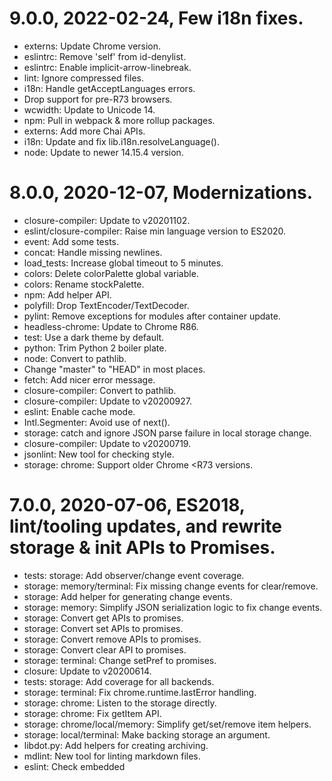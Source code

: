 # 9.0.0, 2022-02-24, Few i18n fixes.

* externs: Update Chrome version.
* eslintrc: Remove 'self' from id-denylist.
* eslintrc: Enable implicit-arrow-linebreak.
* lint: Ignore compressed files.
* i18n: Handle getAcceptLanguages errors.
* Drop support for pre-R73 browsers.
* wcwidth: Update to Unicode 14.
* npm: Pull in webpack & more rollup packages.
* externs: Add more Chai APIs.
* i18n: Update and fix lib.i18n.resolveLanguage().
* node: Update to newer 14.15.4 version.

# 8.0.0, 2020-12-07, Modernizations.

* closure-compiler: Update to v20201102.
* eslint/closure-compiler: Raise min language version to ES2020.
* event: Add some tests.
* concat: Handle missing newlines.
* load_tests: Increase global timeout to 5 minutes.
* colors: Delete colorPalette global variable.
* colors: Rename stockPalette.
* npm: Add helper API.
* polyfill: Drop TextEncoder/TextDecoder.
* pylint: Remove exceptions for modules after container update.
* headless-chrome: Update to Chrome R86.
* test: Use a dark theme by default.
* python: Trim Python 2 boiler plate.
* node: Convert to pathlib.
* Change "master" to "HEAD" in most places.
* fetch: Add nicer error message.
* closure-compiler: Convert to pathlib.
* closure-compiler: Update to v20200927.
* eslint: Enable cache mode.
* Intl.Segmenter: Avoid use of next().
* storage: catch and ignore JSON parse failure in local storage change.
* closure-compiler: Update to v20200719.
* jsonlint: New tool for checking style.
* storage: chrome: Support older Chrome <R73 versions.

# 7.0.0, 2020-07-06, ES2018, lint/tooling updates, and rewrite storage & init APIs to Promises.

* tests: storage: Add observer/change event coverage.
* storage: memory/terminal: Fix missing change events for clear/remove.
* storage: Add helper for generating change events.
* storage: memory: Simplify JSON serialization logic to fix change events.
* storage: Convert get APIs to promises.
* storage: Convert set APIs to promises.
* storage: Convert remove APIs to promises.
* storage: Convert clear API to promises.
* storage: terminal: Change setPref to promises.
* closure: Update to v20200614.
* tests: storage: Add coverage for all backends.
* storage: terminal: Fix chrome.runtime.lastError handling.
* storage: chrome: Listen to the storage directly.
* storage: chrome: Fix getItem API.
* storage: chrome/local/memory: Simplify get/set/remove item helpers.
* storage: local/terminal: Make backing storage an argument.
* libdot.py: Add helpers for creating archiving.
* mdlint: New tool for linting markdown files.
* eslint: Check embedded <script> content.
* npm: Refresh tool versions.
* lib.init: Rewrite from callbacks to promises.
* storage: terminal: Pull init out of constructor.
* i18n: Change getAcceptLanguages from callbacks to promises.
* Make ES2018 requirement official.
* fs: Drop unused log & err helpers.
* lint: Run whitespace checks on svg/xml files.
* pylint: Do not crash on missing files.
* gitignore: Split bin/ out.
* externs: Switch to generated terminalPrivate externs.
* lint: Add shortcuts to narrow down selection.
* lint: Also lint the top level files.
* lint: Make unlinted files into warnings.
* cpplint: Promote from ssh_client.
* imgcrush: Update to latest version.
* libdot.py: fetch: Add base64 support.
* libdot.py: fetch_data: New helper for fetching data directly.
* lint/pylint: Pull dynamic logic out of kokoro.
* link: Add --version to show all tools we use.
* lint: Do not try to lint .patch files.
* lint: Add basic html & text file checks.
* lint: Change default behavior to look at all files.
* closure-compiler: Merge with dedicated tool.
* eslint: Split out into dedicated tool.
* npm: Rework how we invoke node programs.
* libdot.py: run: Extend API for nicer logging.
* node: Fix Windows syncing.
* pylint: Refactor to use new tool guidelines.
* docs: Add guidelines for tools.
* lint: Filter out generated paths from Gerrit comments.
* imgcrush: Rewrite using pathlib.
* libdot.py: Convert constants to pathlib.Path.
* wcwidth: Add logic to automate downloading.
* wcwidth: Rewrite using pathlib.
* wcwidth: Update to Unicode 13.0.0 release.
* get_relative_path: Drop unused helper.
* externs: Force ordering of modules.
* lint: closure: Sort externs paths.
* fetch: Add a 5 min timeout.
* load_tests: Pass through mocha --reporter setting.
* closure-compiler: Pull Chrome externs from upstream.
* externs: browser/chrome: Drop custom Chrome externs.
* eslint: Enable no-multi-spacesfix checks.
* pylint: Handle newer systems w/out pylint3.
* storage: chrome: Fix JSDoc event type annotations.

# 6.0.0, 2020-04-29, Tons of linting cleanups.

* externs: Add/fix more APIs.
* closure: Update to latest v20200406.
* lit-element: Update to 2.3.1 to get live().
* closure: Update to v20200204.
* closure: Update to v20191027.
* jsdoc: Improve type information.
* chromeSupported: Fix return value.
* intl-segmenter: Clean up code a bit.
* colors: Fix implicit string->number coercion.
* preference_manager_tests: Workaround bad closure externs.
* polyfill: Drop Object.{values,enries}.
* externs: Avoid "const".
* i18n: Fallback to language if locale is not found.
* eslint: Enable no-throw-literal check.
* lint: Add missing dangling commas.
* eslint: Enable no-empty check.
* eslint: Enable prefer-rest-params check.
* mocha: Upgrade to v7.
* eslint: Enable no-var & prefer-const checks.
* node: Update to 12.14.1.
* closure: Update to v20190929.
* eslint: Disable l/I variable usage by default.
* lint: Convert var to let/const.
* fetch: Retry on connection failures.
* eslint: Enable arrow-parens checks.
* eslint: Enable one-var-declaration-per-line checks.
* eslint: Enable comma-dangle checks.
* eslint: Enable space-infix-ops checks.
* eslint: Enable comma-spacing checks.
* colors: hslx/hsla: New helpers.
* eslint: Enable no-useless-escape checks.
* lint: Clean up remaining opt_ usage.
* lint: Add missing braces everywhere per our style guide.
* wcwidth: Reformat range code style.
* MessageManager: Normalize message ids to uppercase.
* colors: luminance/contrastRatio: New helpers.

# 5.0.0, 2020-04-05, Unicode 13.0.0 update, and minor tooling improvements.

* wcwidth: Update to Unicode 13.0.0 release.
* colors: arrayToRGBA: Return rgb() when there's no alpha.
* i18n: Better resolve translations.
* minify-translations: Rename for reuse.
* bin: Improve timezone logging info.
* headless-chrome: Move unique logic out of common module.
* bin: Require Python 3.6+.
* colors: Add HSL helpers.
* MessageManager: Lookup en directly rather than en_US for messages.
* externs: bigint/chai: Add more prototypes.
* bin: Use UTF-8 encoding in more places.
* pylint: Include custom env for comments too.
* externs: browser: Add more prototypes.
* bin: Use sort_keys=True when dumping json.
* bin: unpack: Enable symlinks under Windows.
* bin: Use os.pathsep for portability.
* node: Add Windows support.
* eslint: Enable single quote checking.

# 4.0.0, 2019-11-28, Tons of tooling improvements & linting cleanups.

* bin: Log when/where we have an unpack cache hit.
* storage: Add terminal private storage.
* colors: Support hsla? css strings.
* colors: Convert transparent hex values to rgba and vice versa.
* bin: Drop mkzip & shell scripts.
* minify-translations: Add a --glob option.
* fs: Replace libdot.fs.FileReader with Blob.arrayBuffer/text.
* lint: Support skip-mkdeps flag.
* bin: Unify argument parsing & log setup in tools.
* lib: Remove lib.waitUntil API.
* PreferenceManager: Remove removeObserver API.
* lint: Add support for eslint --fix.
* eslint: Set max-len 80.
* bin: unpack: Fix portability issues for Windows.
* js: Rewrite code for jsdoc usage to avoid opt_ prefix.
* npm/eslint: Enable jsdoc plugin & tag naming.
* bin: logging: use colors with warning/error messages.
* lint: Fill out all gerrit comments fields.
* lint: Support generating deps before linting.
* pylint: Support kokoro gerrit format.
* mkdist: New helper for building our release.
* lint: Add third_party js files to default set.
* js: Clean up jsdoc more.
* externs: js compilation.
* bin: fetch: Fix portability issues for Windows.
* event: Rework to remove unused APIs.
* lint: Support kokoro gerrit format for closure.
* lib.PreferenceManager: Extract addObserver to a public function.
* fs: Migrate lib.fs.getOrCreateDirectory to Promises.
* fs: Migrate lib.fs.overwriteFile to Promises.
* fs: Migrate getOrCreateFile to Promises.
* lint: Improve gerrit comments output.
* fs: Migrate readFile to Promises.
* storage: Create common interface.
* bin: Dump stdout/stderr when commands fail.
* tests: Drop support for node testing.
* externs: Add APIs for closure.
* js: Clean up closure compilation.
* lib: Add lib.assert and lib.notNull to help JS compilation and tests.
* lint: Fix default filter.
* lint: Support kokoro gerrit format for eslint.
* lint: Fix chdir logic with default paths.
* lint: Have all packages specify closure args.
* pylint: Clean up various pylint issues in the code base.
* node: Rework code sharing.
* load_tests: Rework code sharing.
* concat: Rework code sharing.
* lint: Unify lint helper program.
* bin: Add machinery for importing our python programs.
* lib.MessageManager: Add Crlf mangling, internalize some members, and switch
  to Promise based API.
* eslint: Turn on more rules.
* js: Fix lint and closure-compile errors.
* bin: Drop Python 3.4 workaround.
* closure-compiler: New tool wrapper.

# 3.0.0, 2019-08-06, Few API improvements, and lots of test suite improvements.

* punycode: Drop our local copy & get from npm.
* load_tests: Tear down server on failures.
* load_tests: Add a --no-sandbox flag.
* load_tests: Move node tests out of package.json.
* libdot: Require Python 3.5+ in tooling.
* load_tests: Leverage mocha-headless-chrome for headless/CI.
* load_tests: Refactor mkdeps call.
* node_modules_create_bundle: Handle interrupted runs.
* fs: Add openFile helper.
* fs: readFile: Convert to Promises.
* load_tests: Support auto launching local node web server.
* f: getWhitespace: Drop helper for ES6 String.repeat.
* load_tests: Require node/npm (for chai/mocha).
* fetch: Leverage $DISTDIR cache.
* npm: Refresh bundled packages.
* pylint: Add libdot to search path.
* concat: Rework to support importing.

# 2.0.0, 2019-06-17, Significant API overhaul.

* load_tests: use DISPLAY=:0.
* lint: Rewrite helper in python.
* node/npm: Rewrite helpers in python.
* libdot.py: Hoist python helpers out of ssh_client.
* Update node to 10.15.3 & add update helper script.
* Add a python download helper.
* load_tests: Convert to python.
* concat: Replace arbitrary shell scripts with explicit commands.
* Start proper package.json packaging for npm.
* tests: Get them working under node.
* concat: Explicitly set file encoding to UTF-8.
* test_manager: Punt unused framework (for mocha).
* concat: Improve plain text resources.
* wcwidth: Update to Unicode 12.1.0 release.
* Update http:// to https:// URIs everywhere.
* tests: drop --allow-file-access-from-files.
* Add polyfill for Intl.Segmenter for breaking up Unicode graphemes.
* test: Support async preambles.
* Drop lib.f.Sequence APIs.
* test: Rework to catch early errors.
* fs: Convert lib.fs.readDirectory to Promises.
* array: Drop unused custom uint32 helpers.
* Drop lib.f.parseQuery for URLSearchParams.
* minify-translations: Sanity check placeholders.
* concat: Preserve whitespace in lines.
* tests: Drop setDefaults usage.
* mkzip: Also include css from third_party.
* Convert test suite to mocha.
* tests: Call chai asserts directly.
* Improve lib.f.openWindow tests.
* tests: Switch core to chai for asserts.
* npm: Add more test/dev packages (chai/mocha/jsdom).
* tests: Fix assert identity tests.
* colors: Clean up crackRGB return.
* Drop lib.f.alarm APIs.
* Drop lib.rtdep APIs.
* Drop lib.utf8 legacy APIs for Text{De,En}coder.
* tests: Allow tests to be selected via the URI.
* tests: Allow pass to not throw.
* Switch to ES6 Symbol.
* Import Text{De,En}coder polyfills.
* codec: Add performance notes wrt String.fromCharCode.apply.
* Add utf8 decoder tests.

# 1.26, 2019-01-19, openWindow & new codec helpers.

* test: Support comparing ArrayBuffer.
* concat: Fix date/version parsing again.
* minify-translations: Force utf-8 with messages.json.
* fs: Add a Promise wrapper for the FileReader API.
* codec: Allow stringToCodeUnitArray to create typed arrays.
* Speed up codec helpers.
* codec: New module for binary/UTF8/UTF16 helpers.
* tests: Switch to a dark theme.
* Add a lib.f.openWindow helper for noopener.

# 1.25, 2018-12-02, Minor improvements.

* prefs: Fix handling of null defaults.
* assertEQ: Handle typed arrays too.
* concat: Fix date/version swap.
* polyfill: Add Promise.finally.
* prefs: Coalesce writes when importing json files.
* pylint: Set 80 col limits.

# 1.24, 2018-10-24, Tool improvements for supporting nightly builds.

* concat: specify subprocess args
* concat: merge redundant strict directives
* mkzip: drop unused promote_version flag
* mkzip: add support for adding/removing version timestamps
* mkzip: add flag to disable plugin/manifest rewrite
* mkzip: improve manifest handling

# 1.23, 2018-08-29, Build improvements, i18n helpers, and npm support.

* mkzip: trim empty directories.
* build: push shflags usage to leaf scripts.
* readlink: convert to python.
* get_relative_path: convert to python.
* pylint: new helper.
* concat: convert to a python script.
* build: start a common libdot.py module.
* build: disable node download logic for crosh builds for now.
* build: add support for using npm in builds.
* stack: rewrite and add tests.
* MessageManager: prefer browser translations over local ones.
* i18n: move getMessage helper here.
* i18n: move replaceReferences helper here.
* i18n: start a new file to hold i18n/l10n related funcs.
* plugin-to-platform-specific: delete unused vars.

# 1.22, 2018-06-20, Unicode 11.0.0 updates and new helpers.

* Start a dedicated README file.
* lint: Add some linting script helpers.
* concat: Improve handling of escapes with string embedding.
* lib.f.lastError: New helper.
* readlink: Fix python-3 print func handling.
* lib.CredentialCache: New cache helper.
* wcwidth: Update lookup tables to Unicode 11.0.0.
* imgcrush: New helper script for crushing images.
* mkzip: Automatically minimize translations.

# 1.21, 2018-01-05, Minor fixes.

* Fix storage write callbacks with shallow prefs.
* Add helper script for filtering NaCl plugins for distribution.
* Set charset=utf-8 in html files.

# 1.20, 2017-12-13, Features & fixes.

* refactor ranges.py for better modularity
* add sanity check for empty test selection
* parseQuery: support arrays
* run replacements on default messages too
* fix loadMessages callback
* add a lib.f.getOs helper
* add a lib.f.getChromeMilestone helper

# 1.19, 2017-10-16, Bug fixes.

* Fix message lookup on non-Chrome browsers.
* Retry storage write failures like exceeding bandwidth quotas.

# 1.18, 2017-09-12, Unicode 10.0.0 updates.

* Add Object.values and Object.entries polyfills.
* wcwidth: Merge duplicate binary search funcs.
* wcwidth: Move east asian chars into a lookup table.
* wcwidth: Update lookup tables to Unicode 10.0.0.

# 1.17, 2017-09-01, Unicode fixes and array helpers.

* Start a lib.array API for low level array/bit operations.
* Tidy up code a bit to please linters.
* lib.wc.substr now includes leading combining characters.
* lib.wc.substr fix handling of surrogate pairs.
* Use arrow functions instead of "self" references.

# 1.16, 2017-08-16, Improve Unicode handling.

* lib.TestManager.Log completely rewritten for better capturing & use.
* Add a bin/load_tests.sh helper for quickly launching the tests.
* New lib.f.randomInt helper for integer ranges.
* lib.wc.substr now includes trailing combining characters.

# 1.15, 2017-06-29, Standards improvements.

* Drop old String.prototype.codePointAt polyfill.
* Drop lib.f.{l,r}pad in favor of String.pad{Start,End}.
  API breakage warning: Users of these funcs will need to update to use the
  new funcs, and include the new libdot polyfill library.

# 1.14, 2017-05-30, Standards cleanup.

* Add a lib.f.createEnum helper (largely for linting purposes).
* Move from non-standard __proto__ to standard Object.create/prototype.

# 1.13, 2017-05-18, IDN support.

* Relocate wcwidth module to third_party/ to follow Google practices.
* Integrate punycode.js for IDN support.
* Add MessageManager tests!
* Allow i18n attributes to re-use themselves.
* Use ES6 String.repeat & startsWith & endsWith helpers.
* Add a lib.f.rpad helper for right padding strings.

# 1.12, 2017-05-03, Window pref sharing fix.

* Fix notification of other windows when preferences are reset.
* Allow mkzip to do channel & version promotion independently.
* Update the test UI by showing progress in the title bar.

# 1.11, 2017-04-17, Test improvements.

* Added a bunch more tests, and improve the UI.
* Added support for legacy X11 RGB color encoding (#rrrrggggbbbb).

# 1.10, 2017-03-01, Overdue release.

* Since Chrome 53, the FileError interface has been removed.
  All FS functions work with DOMError objects now.
* Fix lib.colors.hexToRGB handling of FF fields.
* Add Strings.prototype.codePointAt polyfill.
* Improve surrogate pairs handling in lib.wc.strWidth.
* Fix lib.colors.mix return value.
* Fix lib.colors.rgbToHex handling of red values below 16.
* Add lib.f.smartFloorDivide helper.
* Update lib.f.getURL with newer Chrome versions.
* Fix lib.rtdep behavior under Safari.
* Add support for East Asian Ambiguous characters in lib.wc.

# 1.9, 2014-05-27, Add "@eval" directive to bin/concat.sh

* Add an "@eval" directive which evaluates its operand with bash's eval
  builtin, and appends the result to the concat output.

# 1.8, 2014-04-05, Remove option parameter from result.pass()

* lib.TestManager.Result.prototype.pass took an optional parameter, a message
  to log, which was never used, and made it awkward to use
  result.pass.bind(result) as the value of an onSuccess callback, since any
  parameter passed to the callback would show up in the test log.

# 1.7, 2014-04-28, Firefox compatibility

* Fix if `(chrome...)` tests to be `if (window.chrome...)`.
* Fix TextComplete exception detection.

# 1.6, 2014-02-24, lib.PreferenceManager fixes.

* diff() and onStorageChanged had issues dealing with boolean prefs
  and the change-to-default-value case.  The upshot was that
  set(name, true/false/DEFAULT_VALUE) caused the notifyChange to be called
  twice.

# 1.5, 2014-01-09, Switch from BlobBuilder to Blob constructor.

* BlobBuilder has been deprecated.  Switch over to the blob constructor instead.

# 1.4, 2013-07-17, Add test harness.

* Add lib_test.html test harness.
* Modify shell scripts to work on BSD.

# 1.3, 2013-04-30, Fix concat.sh append_string

* Fix append_string to work with multi-line strings.

# 1.2, 2013-04-02, Add export/import methods to lib.PreferenceManager.

* Add lib.PreferenceManager..exportAsJson/importFromJson methods to facilitate
  backup or migration of preferences.

# 1.1, 2013-03-14, Grab bag of changes.

* Initial add of libdot changelog.
* Fix file selection in libdot/bin/mkzip.sh.  rsync selection wasn't working
  properly and I couldn't figure out how to fix it.  Instead, we build a file
  list using patterns passed to the `find` utility, and feed the resulting
  list to rsync.
* Move echo_changelog function from hterm/bin into libdot/bin/common.sh so that
  any concat script has access to it.
* Remove base64 magic from bin/concat.sh, since bash can't handle the binary
  data properly anyway.  Concat files need to manually encode to base64 when
  appropriate.
* Switch concat.sh line wrapping to awk, since the bash implementation was
  super slow.
* Allow line continuations with trailing "\" character in concat files.
* Echo a bell character after rerunning "concat --forever" to indicate that
  the concat is done.
* lib.PreferenceManager..set() - Re-add the notifyChange_() call.
* lib.PreferenceManager..onStorageChange_() - Fixed.
